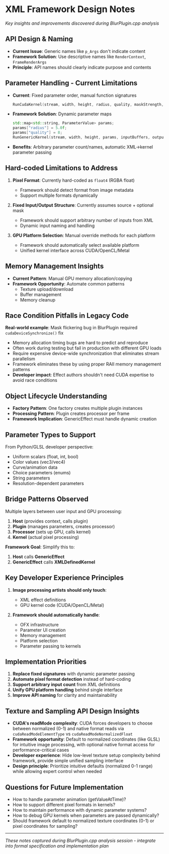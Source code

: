 # XML Framework Design Notes
*Key insights and improvements discovered during BlurPlugin.cpp analysis*

## API Design & Naming
- **Current Issue**: Generic names like `p_Args` don't indicate content
- **Framework Solution**: Use descriptive names like `RenderContext`, `FrameRenderArgs`
- **Principle**: API names should clearly indicate purpose and contents

## Parameter Handling - Current Limitations
- **Current**: Fixed parameter order, manual function signatures
  ```cpp
  RunCudaKernel(stream, width, height, radius, quality, maskStrength, input, mask, output);
  ```
- **Framework Solution**: Dynamic parameter maps
  ```cpp
  std::map<std::string, ParameterValue> params;
  params["radius"] = 5.0f;
  params["quality"] = 8;
  RunGenericKernel(stream, width, height, params, inputBuffers, outputBuffer);
  ```
- **Benefits**: Arbitrary parameter count/names, automatic XML->kernel parameter passing

## Hard-coded Limitations to Address
1. **Pixel Format**: Currently hard-coded as `float4` (RGBA float)
   - Framework should detect format from image metadata
   - Support multiple formats dynamically

2. **Fixed Input/Output Structure**: Currently assumes source + optional mask
   - Framework should support arbitrary number of inputs from XML
   - Dynamic input naming and handling

3. **GPU Platform Selection**: Manual override methods for each platform
   - Framework should automatically select available platform
   - Unified kernel interface across CUDA/OpenCL/Metal

## Memory Management Insights
- **Current Pattern**: Manual GPU memory allocation/copying
- **Framework Opportunity**: Automate common patterns
  - Texture upload/download
  - Buffer management
  - Memory cleanup


## Race Condition Pitfalls in Legacy Code
**Real-world example**: Mask flickering bug in BlurPlugin required `cudaDeviceSynchronize()` fix
- Memory allocation timing bugs are hard to predict and reproduce
- Often work during testing but fail in production with different GPU loads
- Require expensive device-wide synchronization that eliminates stream parallelism
- Framework eliminates these by using proper RAII memory management patterns
- **Developer impact**: Effect authors shouldn't need CUDA expertise to avoid race conditions


## Object Lifecycle Understanding
- **Factory Pattern**: One factory creates multiple plugin instances
- **Processing Pattern**: Plugin creates processor per frame
- **Framework Implication**: GenericEffect must handle dynamic creation

## Parameter Types to Support
From Python/GLSL developer perspective:
- Uniform scalars (float, int, bool)
- Color values (vec3/vec4)
- Curve/animation data
- Choice parameters (enums)
- String parameters
- Resolution-dependent parameters

## Bridge Patterns Observed
Multiple layers between user input and GPU processing:
1. **Host** (provides context, calls plugin)
2. **Plugin** (manages parameters, creates processor)  
3. **Processor** (sets up GPU, calls kernel)
4. **Kernel** (actual pixel processing)

**Framework Goal**: Simplify this to:
1. **Host** calls **GenericEffect**
2. **GenericEffect** calls **XMLDefinedKernel**

## Key Developer Experience Principles
1. **Image processing artists should only touch**:
   - XML effect definitions
   - GPU kernel code (CUDA/OpenCL/Metal)

2. **Framework should automatically handle**:
   - OFX infrastructure
   - Parameter UI creation
   - Memory management  
   - Platform selection
   - Parameter passing to kernels

## Implementation Priorities
1. **Replace fixed signatures** with dynamic parameter passing
2. **Automate pixel format detection** instead of hard-coding
3. **Support arbitrary input count** from XML definitions  
4. **Unify GPU platform handling** behind single interface
5. **Improve API naming** for clarity and maintainability

## Texture and Sampling API Design Insights
- **CUDA's readMode complexity**: CUDA forces developers to choose between normalized (0-1) and native format reads via `cudaReadModeElementType` vs `cudaReadModeNormalizedFloat`
- **Framework opportunity**: Default to normalized coordinates (like GLSL) for intuitive image processing, with optional native format access for performance-critical cases
- **Developer experience**: Hide low-level texture setup complexity behind framework, provide simple unified sampling interface
- **Design principle**: Prioritize intuitive defaults (normalized 0-1 range) while allowing expert control when needed

## Questions for Future Implementation
- How to handle parameter animation (getValueAtTime)?
- How to support different pixel formats in kernels?
- How to maintain performance with dynamic parameter systems?
- How to debug GPU kernels when parameters are passed dynamically?
- Should framework default to normalized texture coordinates (0-1) or pixel coordinates for sampling?

---
*These notes captured during BlurPlugin.cpp analysis session - integrate into formal specification and implementation plan*

